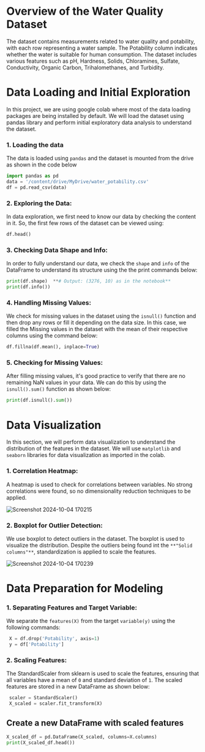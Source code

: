 ﻿# **Overview of the Water Quality Dataset**
The dataset contains measurements related to water quality and potability, with each row representing a water sample. The Potability column indicates whether the water is suitable for human consumption. The dataset includes various features such as pH, Hardness, Solids, Chloramines, Sulfate, Conductivity, Organic Carbon, Trihalomethanes, and Turbidity.

# **Data Loading and Initial Exploration**
In this project, we are using google colab where most of the data loading packages are being installed by default.
We will load the dataset using pandas library and perform initial exploratory data analysis to understand the dataset.

### **1. Loading the data**
The data is loaded using `pandas` and the dataset is mounted from the drive as shown in the code below
```python
import pandas as pd
data = '/content/drive/MyDrive/water_potability.csv'
df = pd.read_csv(data)
```
### **2. Exploring the Data:**
In data exploration, we first need to know our data by checking the content in it.
So, the first few rows of the dataset can be viewed using:
```python
df.head()
```
### **3. Checking Data Shape and Info:**
In order to fully understand our data, we check the `shape` and `info` of the DataFrame to understand its structure using the the print commands below:
```python
print(df.shape)  **# Output: (3276, 10) as in the notebook**
print(df.info())
```
### **4. Handling Missing Values:**
We check for missing values in the dataset using the `isnull()` function and then drop any rows or fill it depending on the data size.
In this case, we filled the Missing values in the dataset with the mean of their respective columns using the command below:
```python
df.fillna(df.mean(), inplace=True)
```
### **5. Checking for Missing Values:**
After filling missing values, it's good practice to verify that there are no remaining NaN values in your data.
We can do this by using the `isnull().sum()` function as shown below:
```python
print(df.isnull().sum())
```
# **Data Visualization**
In this section, we will perform data visualization to understand the distribution of the features in the dataset.
We will use `matplotlib` and `seaborn` libraries for data visualization as imported in the colab.

### **1. Correlation Heatmap:**
A heatmap is used to check for correlations between variables. 
No strong correlations were found, so no dimensionality reduction techniques to be applied.

![Screenshot 2024-10-04 170215](https://github.com/user-attachments/assets/8b6e9b9e-fb7c-4b52-bb1f-0e68023cf48e)

### **2. Boxplot for Outlier Detection:**
We use boxplot to detect outliers in the dataset. The boxplot is used to visualize the distribution.
Despite the outliers being found int the `**"Solid columns"**`, standardization is applied to scale the features.

![Screenshot 2024-10-04 170239](https://github.com/user-attachments/assets/560049f1-5585-42ab-91a4-dd0816e1271f)

# **Data Preparation for Modeling**
### **1. Separating Features and Target Variable:**
We separate the `features(X)` from the target `variable(y)` using the following commands:
```python
 X = df.drop('Potability', axis=1)
 y = df['Potability']
```
### **2. Scaling Features:**
The StandardScaler from sklearn is used to scale the features, ensuring that all variables have a mean of `0` and standard deviation of `1`. The scaled features are stored in a new DataFrame as shown below:
```python
 scaler = StandardScaler()
 X_scaled = scaler.fit_transform(X)
```
## Create a new DataFrame with scaled features
```python
X_scaled_df = pd.DataFrame(X_scaled, columns=X.columns)
print(X_scaled_df.head())
```
